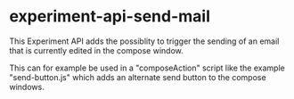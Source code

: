# experiment-api-send-mail
 
This Experiment API adds the possiblity to trigger the sending of an email that is currently edited in the compose window.

This can for example be used in a "composeAction" script like the example "send-button.js"
which adds an alternate send button to the compose windows.
